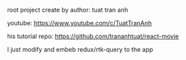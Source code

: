 root project create by author: tuat tran anh

youtube: https://www.youtube.com/c/TuatTranAnh

his tutorial repo: https://github.com/trananhtuat/react-movie

I just modify and embeb redux/rtk-query to the app
